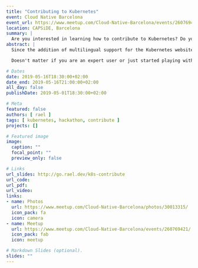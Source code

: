 ```yaml
---
title: "Contributing to Kubernetes"
event: Cloud Native Barcelona
event_url: https://www.meetup.com/Cloud-Native-Barcelona/events/260769421/
location: CAPSiDE, Barcelona
summary: |
  Are you interested in learning how to contribute to Kubernetes? Do you want to become part of a localization team?
abstract: |
  Since the addition of multilingual support for the Kubernetes website in November (https://kubernetes.io/blog/2018/11/08/kubernetes-docs-updates-international-edition/), the support from the community has been amazing and currently 10 localisation teams are working to make the documentation more accessible by breaking the language barrier.

  Doesn't matter if you are an expert user or just started playing with Kubernetes, you can add new documentation from your own experience or based on the English knowledge base, review existing documentation or just fix typos, any contribution would be appreciated!

# Dates
date: 2019-05-16T18:30:00+02:00
date_end: 2019-05-16T21:00:00+02:00
all_day: false
publishDate: 2019-05-01T18:30:00+02:00

# Meta
featured: false
authors: [ rael ]
tags: [ kubernetes, hackathon, contribute ]
projects: []

# Featured image
image:
  caption: ""
  focal_point: ""
  preview_only: false

# Links
url_slides: http://go.rael.dev/k8s-contribute
url_code:
url_pdf:
url_video:
links:
- name: Photos
  url: https://www.meetup.com/Cloud-Native-Barcelona/photos/30013315/
  icon_pack: fa
  icon: camera
- name: Meetup
  url: https://www.meetup.com/Cloud-Native-Barcelona/events/260769421/
  icon_pack: fab
  icon: meetup

# Markdown Slides (optional).
slides: ""
---
```

